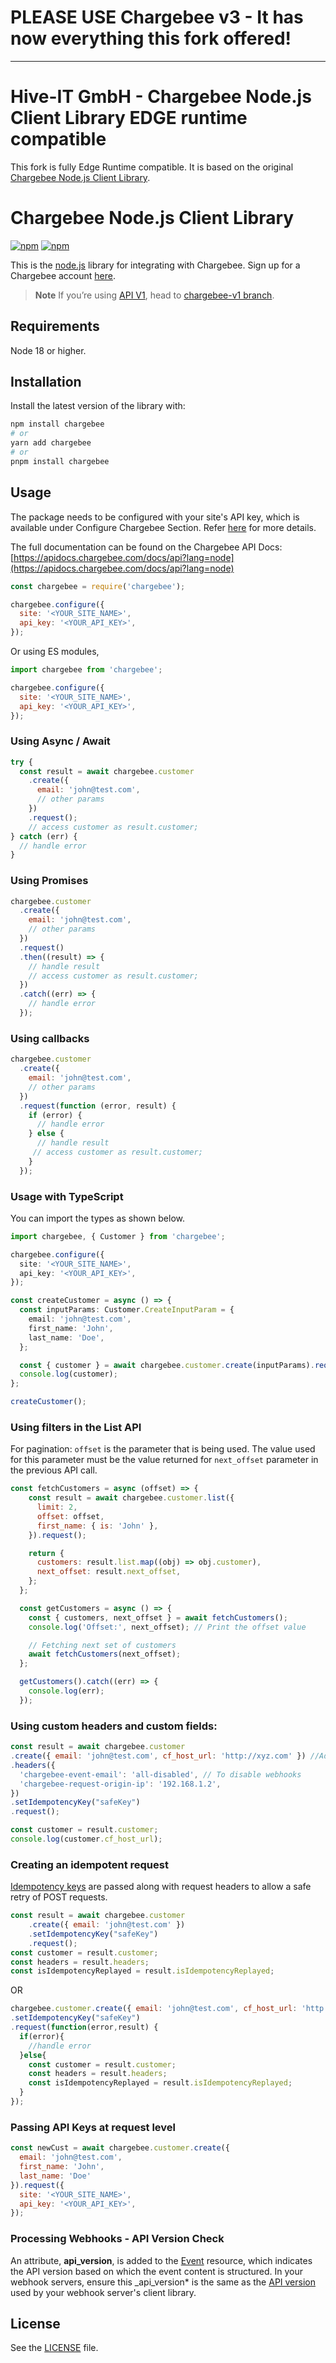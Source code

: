 
# PLEASE USE Chargebee v3 - It has now everything this fork offered!

---

# Hive-IT GmbH - Chargebee Node.js Client Library EDGE runtime compatible

This fork is fully Edge Runtime compatible. It is based on the original [Chargebee Node.js Client Library](https://github.com/chargebee/chargebee-node).

# Chargebee Node.js Client Library

[![npm](https://img.shields.io/npm/v/chargebee.svg?maxAge=3)](https://www.npmjs.com/package/chargebee)
[![npm](https://img.shields.io/npm/dt/chargebee.svg?maxAge=3)](https://www.npmjs.com/package/chargebee)

This is the [node.js](http://nodejs.org/) library for integrating with Chargebee. Sign up for a Chargebee account [here](https://www.chargebee.com).

> **Note**
> If you’re using [API V1](https://apidocs.chargebee.com/docs/api/v1), head to [chargebee-v1 branch](https://github.com/chargebee/chargebee-node/tree/chargebee-v1).

## Requirements

Node 18 or higher.

## Installation

Install the latest version of the library with:

```sh
npm install chargebee
# or
yarn add chargebee
# or
pnpm install chargebee
```

## Usage

The package needs to be configured with your site's API key, which is available under Configure Chargebee Section. Refer [here](https://www.chargebee.com/docs/2.0/api_keys.html) for more details. 

The full documentation can be found on the Chargebee API Docs: [https://apidocs.chargebee.com/docs/api?lang=node](https://apidocs.chargebee.com/docs/api?lang=node)


```js
const chargebee = require('chargebee');

chargebee.configure({
  site: '<YOUR_SITE_NAME>',
  api_key: '<YOUR_API_KEY>',
});
```

Or using ES modules,

```js
import chargebee from 'chargebee';

chargebee.configure({
  site: '<YOUR_SITE_NAME>',
  api_key: '<YOUR_API_KEY>',
});

```

### Using Async / Await

```js
try {
  const result = await chargebee.customer
    .create({
      email: 'john@test.com',
      // other params
    })
    .request();
    // access customer as result.customer;
} catch (err) {
  // handle error
}
```

### Using Promises

```js
chargebee.customer
  .create({
    email: 'john@test.com',
    // other params
  })
  .request()
  .then((result) => {
    // handle result
    // access customer as result.customer;
  })
  .catch((err) => {
    // handle error
  });
```

### Using callbacks

```js
chargebee.customer
  .create({
    email: 'john@test.com',
    // other params
  })
  .request(function (error, result) {
    if (error) {
      // handle error
    } else {
      // handle result
     // access customer as result.customer;
    }
  });
```

### Usage with TypeScript

You can import the types as shown below.

```ts
import chargebee, { Customer } from 'chargebee';

chargebee.configure({
  site: '<YOUR_SITE_NAME>',
  api_key: '<YOUR_API_KEY>',
});

const createCustomer = async () => {
  const inputParams: Customer.CreateInputParam = {
    email: 'john@test.com',
    first_name: 'John',
    last_name: 'Doe',
  };

  const { customer } = await chargebee.customer.create(inputParams).request();
  console.log(customer);
};

createCustomer();
```

### Using filters in the List API

For pagination: `offset` is the parameter that is being used. The value used for this parameter must be the value returned for `next_offset` parameter in the previous API call.

```js
const fetchCustomers = async (offset) => {
    const result = await chargebee.customer.list({
      limit: 2,
      offset: offset,
      first_name: { is: 'John' },
    }).request();

    return {
      customers: result.list.map((obj) => obj.customer),
      next_offset: result.next_offset,
    };
  };

  const getCustomers = async () => {
    const { customers, next_offset } = await fetchCustomers();
    console.log('Offset:', next_offset); // Print the offset value

    // Fetching next set of customers
    await fetchCustomers(next_offset);
  };

  getCustomers().catch((err) => {
    console.log(err);
  });
```

### Using custom headers and custom fields:

```js
const result = await chargebee.customer
.create({ email: 'john@test.com', cf_host_url: 'http://xyz.com' }) //Add custom field in payload
.headers({
  'chargebee-event-email': 'all-disabled', // To disable webhooks
  'chargebee-request-origin-ip': '192.168.1.2',
})
.setIdempotencyKey("safeKey")
.request();

const customer = result.customer;
console.log(customer.cf_host_url);
```

### Creating an idempotent request

[Idempotency keys](https://apidocs.chargebee.com/docs/api/idempotency?prod_cat_ver=2) are passed along with request headers to allow a safe retry of POST requests.

```js
const result = await chargebee.customer
    .create({ email: 'john@test.com' })
    .setIdempotencyKey("safeKey")
    .request();
const customer = result.customer;
const headers = result.headers;
const isIdempotencyReplayed = result.isIdempotencyReplayed;
```

OR

```js
chargebee.customer.create({ email: 'john@test.com', cf_host_url: 'http://xyz.com' })
.setIdempotencyKey("safeKey")
.request(function(error,result) {
  if(error){
    //handle error
  }else{
    const customer = result.customer;
    const headers = result.headers;
    const isIdempotencyReplayed = result.isIdempotencyReplayed;
  }
});
```

### Passing API Keys at request level

```js
const newCust = await chargebee.customer.create({
  email: 'john@test.com',
  first_name: 'John',
  last_name: 'Doe'
}).request({
  site: '<YOUR_SITE_NAME>',
  api_key: '<YOUR_API_KEY>',
});
```

### Processing Webhooks - API Version Check

An attribute, <b>api_version</b>, is added to the [Event](https://apidocs.chargebee.com/docs/api/events) resource, which indicates the API version based on which the event content is structured. In your webhook servers, ensure this \_api_version* is the same as the [API version](https://apidocs.chargebee.com/docs/api#versions) used by your webhook server's client library.

## License

See the [LICENSE](./LICENSE) file.
